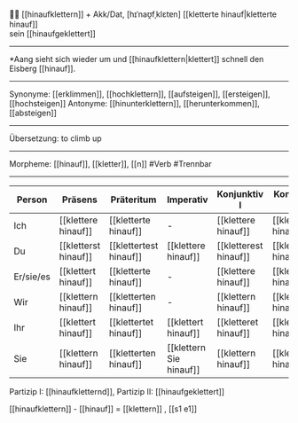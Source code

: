 🧗‍♀️ [[hinaufklettern]] + Akk/Dat, [hɪˈnaʊ̯fˌklɛtɐn]
[[kletterte hinauf|kletterte hinauf]]  
sein [[hinaufgeklettert]]

---

\*Aang sieht sich wieder um und [[hinaufklettern|klettert]] schnell den Eisberg [[hinauf]].

---

Synonyme: [[erklimmen]], [[hochklettern]], [[aufsteigen]], [[ersteigen]], [[hochsteigen]]
Antonyme: [[hinunterklettern]], [[herunterkommen]], [[absteigen]]

---

Übersetzung: to climb up

---

Morpheme: [[hinauf]], [[kletter]], [[n]]
#Verb #Trennbar

---

| Person    | Präsens              | Präteritum             | Imperativ               | Konjunktiv I          | Konjunktiv II          |
| --------- | -------------------- | ---------------------- | ----------------------- | --------------------- | ---------------------- |
| Ich       | [[klettere hinauf]]  | [[kletterte hinauf]]   | -                       | [[klettere hinauf]]   | [[kletterte hinauf]]   |
| Du        | [[kletterst hinauf]] | [[klettertest hinauf]] | [[klettere hinauf]]     | [[kletterest hinauf]] | [[klettertest hinauf]] |
| Er/sie/es | [[klettert hinauf]]  | [[kletterte hinauf]]   | -                       | [[klettere hinauf]]   | [[kletterte hinauf]]   |
| Wir       | [[klettern hinauf]]  | [[kletterten hinauf]]  | -                       | [[klettern hinauf]]   | [[kletterten hinauf]]  |
| Ihr       | [[klettert hinauf]]  | [[klettertet hinauf]]  | [[klettert hinauf]]     | [[kletteret hinauf]]  | [[klettertet hinauf]]  |
| Sie       | [[klettern hinauf]]  | [[kletterten hinauf]]  | [[klettern Sie hinauf]] | [[klettern hinauf]]   | [[kletterten hinauf]]  |

Partizip I: [[hinaufkletternd]], Partizip II: [[hinaufgeklettert]]

[[hinaufklettern]] - [[hinauf]] = [[klettern]]
, [[s1 e1]]
